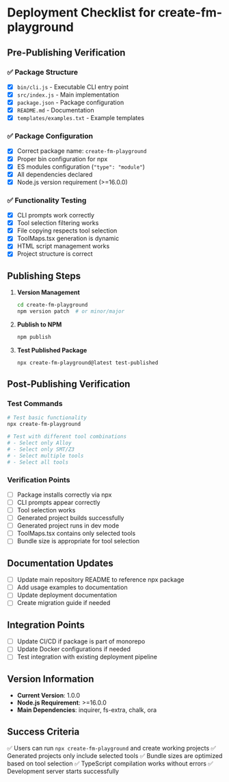 # Deployment Checklist for create-fm-playground

## Pre-Publishing Verification

### ✅ Package Structure

- [x] `bin/cli.js` - Executable CLI entry point
- [x] `src/index.js` - Main implementation
- [x] `package.json` - Package configuration
- [x] `README.md` - Documentation
- [x] `templates/examples.txt` - Example templates

### ✅ Package Configuration

- [x] Correct package name: `create-fm-playground`
- [x] Proper bin configuration for npx
- [x] ES modules configuration (`"type": "module"`)
- [x] All dependencies declared
- [x] Node.js version requirement (>=16.0.0)

### ✅ Functionality Testing

- [x] CLI prompts work correctly
- [x] Tool selection filtering works
- [x] File copying respects tool selection
- [x] ToolMaps.tsx generation is dynamic
- [x] HTML script management works
- [x] Project structure is correct

## Publishing Steps

1. **Version Management**

    ```bash
    cd create-fm-playground
    npm version patch  # or minor/major
    ```

2. **Publish to NPM**

    ```bash
    npm publish
    ```

3. **Test Published Package**
    ```bash
    npx create-fm-playground@latest test-published
    ```

## Post-Publishing Verification

### Test Commands

```bash
# Test basic functionality
npx create-fm-playground

# Test with different tool combinations
# - Select only Alloy
# - Select only SMT/Z3
# - Select multiple tools
# - Select all tools
```

### Verification Points

- [ ] Package installs correctly via npx
- [ ] CLI prompts appear correctly
- [ ] Tool selection works
- [ ] Generated project builds successfully
- [ ] Generated project runs in dev mode
- [ ] ToolMaps.tsx contains only selected tools
- [ ] Bundle size is appropriate for tool selection

## Documentation Updates

- [ ] Update main repository README to reference npx package
- [ ] Add usage examples to documentation
- [ ] Update deployment documentation
- [ ] Create migration guide if needed

## Integration Points

- [ ] Update CI/CD if package is part of monorepo
- [ ] Update Docker configurations if needed
- [ ] Test integration with existing deployment pipeline

## Version Information

- **Current Version**: 1.0.0
- **Node.js Requirement**: >=16.0.0
- **Main Dependencies**: inquirer, fs-extra, chalk, ora

## Success Criteria

✅ Users can run `npx create-fm-playground` and create working projects
✅ Generated projects only include selected tools
✅ Bundle sizes are optimized based on tool selection
✅ TypeScript compilation works without errors
✅ Development server starts successfully

